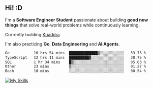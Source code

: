 ## Hi! :D

I'm a **Software Engineer Student** passionate about building **good new things** that solve real-world problems while continuously learning.

Currently building [Kuaddra](https://kuaddra.com)

I'm also practicing **Go**, **Data Engineering** and **AI Agents**.

<!--START_SECTION:waka-->

```txt
Go           16 hrs 54 mins  █████████████▒░░░░░░░░░░░   53.75 %
TypeScript   12 hrs 11 mins  █████████▓░░░░░░░░░░░░░░░   38.75 %
SQL          1 hr 34 mins    █▒░░░░░░░░░░░░░░░░░░░░░░░   05.03 %
Other        23 mins         ▒░░░░░░░░░░░░░░░░░░░░░░░░   01.27 %
Bash         10 mins         ░░░░░░░░░░░░░░░░░░░░░░░░░   00.54 %
```

<!--END_SECTION:waka-->
[![My Skills](https://skillicons.dev/icons?i=py,go,java,aws,js,docker,linux)](https://skillicons.dev)
